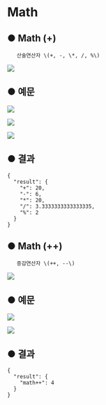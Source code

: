 # Math

## ● Math \(+\)

       산술연산자 \(+, -, \*, /, %\)

![](../../.gitbook/assets/image%20%28104%29.png)

## ● 예문

![](../../.gitbook/assets/image%20%28348%29.png)

![](../../.gitbook/assets/image%20%28333%29.png)

![](../../.gitbook/assets/image%20%28325%29.png)

## ● 결과

```text
{
  "result": {
    "+": 20,
    "-": 6,
    "*": 20,
    "/": 3.3333333333333335,
    "%": 2
  }
}
```

## ● Math \(++\)

       증감연산자 \(++, --\)

![](../../.gitbook/assets/image%20%28115%29.png)

## ● 예문

![](../../.gitbook/assets/image%20%28334%29.png)

![](../../.gitbook/assets/image%20%28327%29.png)

## ● 결과

```text
{
  "result": {
    "math++": 4
  }
}
```

